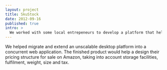 ```yaml
---
layout: project
title: SkuStock
date: 2012-09-16
published: true
intro: >
  We worked with some local entrepeneurs to develop a platform that helped Amazon retailers design and balance their profit margins.
---
```


We helped migrate and extend an unscalable desktop platform into a concurrent web application. The finished product would help a design their pricing structure for sale on Amazon, taking into account storage facilities, fulfilment, weight, size and tax.
